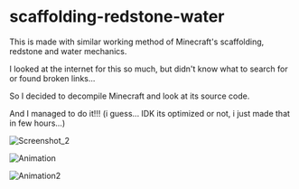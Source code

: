 # scaffolding-redstone-water

This is made with similar working method of Minecraft's scaffolding, redstone and water mechanics.

I looked at the internet for this so much, but didn't know what to search for or found broken links...

So I decided to decompile Minecraft and look at its source code.


And I managed to do it!!! (i guess... IDK its optimized or not, i just made that in few hours...)

![Screenshot_2](https://user-images.githubusercontent.com/51776847/207463559-01fd1aa7-35ca-4eaa-87a9-05a616c52754.png)

![Animation](https://user-images.githubusercontent.com/51776847/207463544-a7002803-90e3-45a9-bf95-40ec561c476c.gif)

![Animation2](https://user-images.githubusercontent.com/51776847/207463586-1f5691c4-995c-4038-9d4d-c9aae91fed83.gif)
